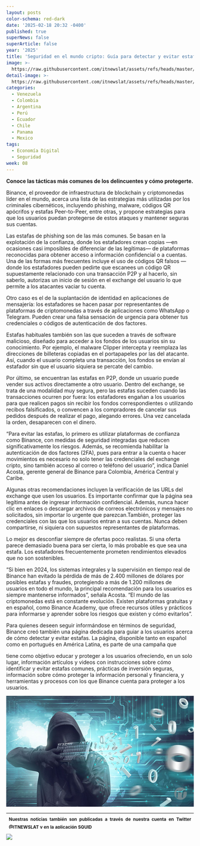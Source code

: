 ```yaml
---
layout: posts
color-schema: red-dark
date: '2025-02-18 20:32 -0400'
published: true
superNews: false
superArticle: false
year: '2025'
title: 'Seguridad en el mundo cripto: Guía para detectar y evitar estafas'
image: >-
  https://raw.githubusercontent.com/itnewslat/assets/refs/heads/master/img/540x320/Seguridad-Bancaria-Hackers-p.jpg
detail-image: >-
  https://raw.githubusercontent.com/itnewslat/assets/refs/heads/master/img/1024x680/Seguridad-Bancaria-Hackers-g.jpg
categories:
  - Venezuela
  - Colombia
  - Argentina
  - Perú
  - Ecuador
  - Chile
  - Panama
  - Mexico
tags:
  - Economía Digital
  - Seguridad
week: 08
---
```

**Conoce las tácticas más comunes de los delincuentes y cómo protegerte.**

Binance, el proveedor de infraestructura de blockchain y criptomonedas líder en el mundo, acerca una lista de las estrategias más utilizadas por los criminales cibernéticos, incluyendo phishing, malware, códigos QR apócrifos y estafas Peer-to-Peer, entre otras, y propone estrategias para que los usuarios puedan protegerse de estos ataques y mantener seguras sus cuentas.

Las estafas de phishing son de las más comunes. Se basan en la explotación de la confianza, donde los estafadores crean copias —en ocasiones casi imposibles de diferenciar de las legítimas— de plataformas reconocidas para obtener acceso a información confidencial o a cuentas. Una de las formas más frecuentes incluye el uso de códigos QR falsos —donde los estafadores pueden pedirte que escanees un código QR supuestamente relacionado con una transacción P2P y al hacerlo, sin saberlo, autorizas un inicio de sesión en el exchange del usuario lo que permite a los atacantes vaciar tu cuenta.

Otro caso es el de la suplantación de identidad en aplicaciones de mensajería: los estafadores se hacen pasar por representantes de plataformas de criptomonedas a través de aplicaciones como WhatsApp o Telegram. Pueden crear una falsa sensación de urgencia para obtener tus credenciales o códigos de autenticación de dos factores.

Estafas habituales también son las que suceden a través de software malicioso, diseñado para acceder a los fondos de los usuarios sin su conocimiento. Por ejemplo, el malware Clipper intercepta y reemplaza las direcciones de billeteras copiadas en el portapapeles por las del atacante. Así, cuando el usuario completa una transacción, los fondos se envían al estafador sin que el usuario siquiera se percate del cambio.

Por último, se encuentran las estafas en P2P, donde un usuario puede vender sus activos directamente a otro usuario. Dentro del exchange, se trata de una modalidad muy segura, pero las estafas suceden cuando las transacciones ocurren por fuera: los estafadores engañan a los usuarios para que realicen pagos sin recibir los fondos correspondientes o utilizando recibos falsificados, o convencen a los compradores de cancelar sus pedidos después de realizar el pago, alegando errores. Una vez cancelada la orden, desaparecen con el dinero.

“Para evitar las estafas, lo primero es utilizar plataformas de confianza como Binance, con medidas de seguridad integradas que reducen significativamente los riesgos. Además, se recomienda habilitar la autenticación de dos factores (2FA), pues para entrar a la cuenta o hacer movimientos es necesario no solo tener las credenciales del exchange cripto, sino también acceso al correo o teléfono del usuario”, indica Daniel Acosta, gerente general de Binance para Colombia, América Central y Caribe.

Algunas otras recomendaciones incluyen la verificación de las URLs del exchange que usen los usuarios. Es importante confirmar que la página sea legítima antes de ingresar información confidencial. Además, nunca hacer clic en enlaces o descargar archivos de correos electrónicos y mensajes no solicitados, sin importar lo urgente que parezcan.También, proteger las credenciales con las que los usuarios entran a sus cuentas. Nunca deben compartirse, ni siquiera con supuestos representantes de plataformas.

Lo mejor es desconfiar siempre de ofertas poco realistas. Si una oferta parece demasiado buena para ser cierta, lo más probable es que sea una estafa. Los estafadores frecuentemente prometen rendimientos elevados que no son sostenibles.

“Si bien en 2024, los sistemas integrales y la supervisión en tiempo real de Binance han evitado la pérdida de más de 2.400 millones de dólares por posibles estafas y fraudes, protegiendo a más de 1.200 millones de usuarios en todo el mundo, la principal recomendación para los usuarios es siempre mantenerse informados”, señala Acosta. “El mundo de las criptomonedas está en constante evolución. Existen plataformas gratuitas y en español, como Binance Academy, que ofrece recursos útiles y prácticos para informarse y aprender sobre los riesgos que existen y cómo evitarlos”.

Para quienes deseen seguir informándose en términos de seguridad, Binance creó también una página dedicada para guiar a los usuarios acerca de cómo detectar y evitar estafas. La página, disponible tanto en español como en portugués en América Latina, es parte de una campaña que

tiene como objetivo educar y proteger a los usuarios ofreciendo, en un solo lugar, información artículos y videos con instrucciones sobre cómo identificar y evitar estafas comunes, prácticas de inversión seguras, información sobre cómo proteger la información personal y financiera, y herramientas y procesos con los que Binance cuenta para proteger a los usuarios.

![](https://raw.githubusercontent.com/itnewslat/assets/refs/heads/master/img/540x320/Seguridad-Bancaria-Hackers-p.jpg)

<table style="height: 42px;" width="569">
<tbody>
<tr>
<td style="text-align: justify;"><sub><strong>Nuestras noticias también son publicadas a través de nuestra cuenta en Twitter <a href="https://twitter.com/itnewslat?lang=es">@ITNEWSLAT</a> y en la aplicación <a href="https://squidapp.co/en/">SQUID</a></strong></sub></td>
</tr>
</tbody>
</table>

<img src="https://tracker.metricool.com/c3po.jpg?hash=56f88a41e39ab42c063cc51676587a04"/>